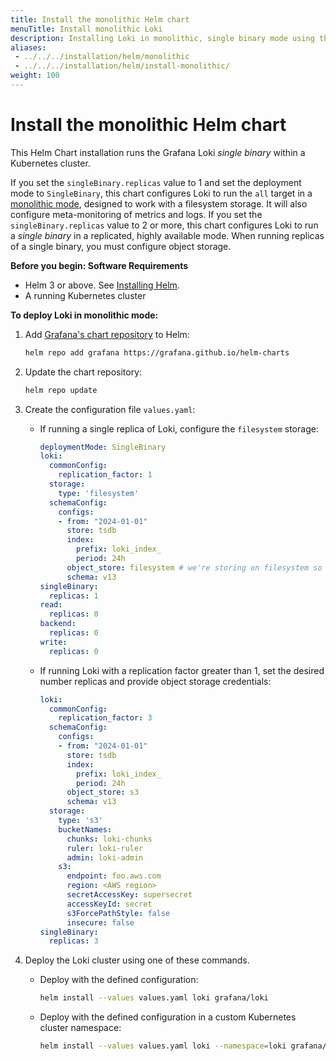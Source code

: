 ```yaml
---
title: Install the monolithic Helm chart
menuTitle: Install monolithic Loki
description: Installing Loki in monolithic, single binary mode using the Helm chart.
aliases:
 - ../../../installation/helm/monolithic
 - ../../../installation/helm/install-monolithic/
weight: 100
---
```


# Install the monolithic Helm chart

This Helm Chart installation runs the Grafana Loki *single binary* within a Kubernetes cluster.

If you set the `singleBinary.replicas` value to 1 and set the deployment mode to `SingleBinary`, this chart configures Loki to run the `all` target in a [monolithic mode](https://grafana.com/docs/loki/<LOKI_VERSION>/get-started/deployment-modes/#monolithic-mode), designed to work with a filesystem storage. It will also configure meta-monitoring of metrics and logs.
If you set the `singleBinary.replicas` value to 2 or more, this chart configures Loki to run a *single binary* in a replicated, highly available mode.  When running replicas of a single binary, you must configure object storage.

**Before you begin: Software Requirements**

- Helm 3 or above. See [Installing Helm](https://helm.sh/docs/intro/install/).
- A running Kubernetes cluster

**To deploy Loki in monolithic mode:**

1. Add [Grafana's chart repository](https://github.com/grafana/helm-charts) to Helm:

    ```bash
    helm repo add grafana https://grafana.github.io/helm-charts
    ```

1. Update the chart repository:

    ```bash
    helm repo update
    ```

1. Create the configuration file `values.yaml`:

    - If running a single replica of Loki, configure the `filesystem` storage:

      ```yaml
      deploymentMode: SingleBinary
      loki:
        commonConfig:
          replication_factor: 1
        storage:
          type: 'filesystem'
        schemaConfig:
          configs:
          - from: "2024-01-01"
            store: tsdb
            index:
              prefix: loki_index_
              period: 24h
            object_store: filesystem # we're storing on filesystem so there's no real persistence here.
            schema: v13
      singleBinary:
        replicas: 1
      read:
        replicas: 0
      backend:
        replicas: 0
      write:
        replicas: 0
      ```

    - If running Loki with a replication factor greater than 1, set the desired number replicas and provide object storage credentials:

      ```yaml
      loki:
        commonConfig:
          replication_factor: 3
        schemaConfig:
          configs:
          - from: "2024-01-01"
            store: tsdb
            index:
              prefix: loki_index_
              period: 24h
            object_store: s3
            schema: v13
        storage:
          type: 's3'
          bucketNames:
            chunks: loki-chunks
            ruler: loki-ruler
            admin: loki-admin
          s3:
            endpoint: foo.aws.com
            region: <AWS region>
            secretAccessKey: supersecret
            accessKeyId: secret
            s3ForcePathStyle: false
            insecure: false
      singleBinary:
        replicas: 3
      ```

1. Deploy the Loki cluster using one of these commands.

    - Deploy with the defined configuration:

        ```bash
        helm install --values values.yaml loki grafana/loki
        ```

    - Deploy with the defined configuration in a custom Kubernetes cluster namespace:

        ```bash
        helm install --values values.yaml loki --namespace=loki grafana/loki
        ```
